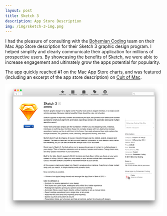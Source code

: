 ```yaml
---
layout: post
title: Sketch 3
description: App Store Description
img: /img/sketch-3-img.png
---
```


I had the pleasure of consulting with the [Bohemian Coding](http://bohemiancoding.com/sketch/) team on their Mac App Store description for their Sketch 3 graphic design program. I helped simplify and clearly communicate their application for millions of prospective users. By showcasing the benefits of Sketch, we were able to increase engagement and ultimately grow the apps potential for popularity.

The app quickly reached #1 on the Mac App Store charts, and was featured (including an excerpt of the app store description) on [Cult of Mac](http://www.cultofmac.com/274580/design-app-called-sketch-3-top-mac-app-store-heres/).

<img src="/img/sketch-3-app-store-description.png">